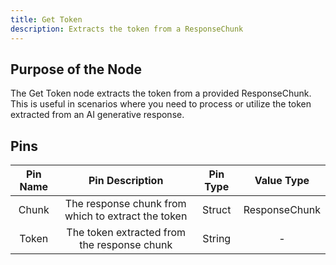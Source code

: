 ```yaml
---
title: Get Token
description: Extracts the token from a ResponseChunk
---
```


## Purpose of the Node
The Get Token node extracts the token from a provided ResponseChunk. This is useful in scenarios where you need to process or utilize the token extracted from an AI generative response.

## Pins

| Pin Name | Pin Description | Pin Type | Value Type |
|:----------:|:-------------:|:------:|:------:|
| Chunk | The response chunk from which to extract the token | Struct | ResponseChunk |
| Token | The token extracted from the response chunk | String | - |
